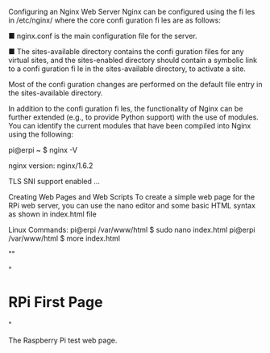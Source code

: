 Configuring an Nginx Web Server
Nginx can be configured using the fi les in /etc/nginx/ where the core confi
guration fi les are as follows:

■ nginx.conf is the main configuration file for the server.

■ The sites-available directory contains the confi guration files for any
virtual sites, and the sites-enabled directory should contain a symbolic
link to a confi guration fi le in the sites-available directory, to activate
a site.

Most of the confi guration changes are performed on the default
file entry in the sites-available directory.

In addition to the confi guration fi les, the functionality of Nginx can be further
extended (e.g., to provide Python support) with the use of modules. You
can identify the current modules that have been compiled into Nginx using
the following:

pi@erpi ~ $ nginx -V

nginx version: nginx/1.6.2

TLS SNI support enabled ...

Creating Web Pages and Web Scripts
To create a simple web page for the RPi web server, you can use the nano editor
and some basic HTML syntax as shown in index.html file

Linux Commands:
pi@erpi /var/www/html $ sudo nano index.html
pi@erpi /var/www/html $ more index.html

"<HTML><TITLE>RPi First Web Page</TITLE>"
  
"<BODY><H1>RPi First Page</H1>"
  
The Raspberry Pi test web page.
  
</BODY></HTML>
